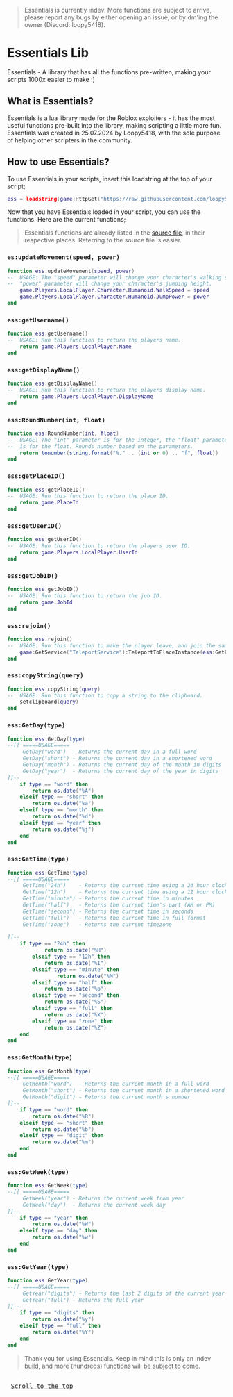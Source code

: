 > Essentials is currently indev. More functions are subject to arrive, please report any bugs by either opening an issue, or by dm'ing the owner (Discord: loopy5418).

<h1 id="essentials-lib">Essentials Lib</h1>

Essentials - A library that has all the functions pre-written, making your scripts 1000x easier to make :)

## What is Essentials?
Essentials is a lua library made for the Roblox exploiters - it has the most useful functions pre-built into the library, making scripting a little more fun.
Essentials was created in 25.07.2024 by Loopy5418, with the sole purpose of helping other scripters in the community.
## How to use Essentials?
To use Essentials in your scripts, insert this loadstring at the top of your script;
```lua
ess = loadstring(game:HttpGet("https://raw.githubusercontent.com/loopy5418/essentialslib/main/src.lua",true))()
```
Now that you have Essentials loaded in your script, you can use the functions. Here are the current functions;

> Essentials functions are already listed in the [source file](https://github.com/loopy5418/essentialslib/blob/main/src.lua), in their respective places. Referring to the source file is easier.

### `es:updateMovement(speed, power)`
```lua
function ess:updateMovement(speed, power)
--  USAGE: The "speed" parameter will change your character's walking speed, the
--  "power" parameter will change your character's jumping height.
	game.Players.LocalPlayer.Character.Humanoid.WalkSpeed = speed
	game.Players.LocalPlayer.Character.Humanoid.JumpPower = power
end
```

### `ess:getUsername()`
```lua
function ess:getUsername()
--  USAGE: Run this function to return the players name.
	return game.Players.LocalPlayer.Name
end
```

### `ess:getDisplayName()`
```lua
function ess:getDisplayName()
--  USAGE: Run this function to return the players display name.
	return game.Players.LocalPlayer.DisplayName
end
```

### `ess:RoundNumber(int, float)`
```lua
function ess:RoundNumber(int, float)
--  USAGE: The "int" parameter is for the integer, the "float" parameter
--  is for the float. Rounds number based on the parameters.
    return tonumber(string.format("%." .. (int or 0) .. "f", float))
end
```

### `ess:getPlaceID()`
```lua
function ess:getPlaceID()
--  USAGE: Run this function to return the place ID.
	return game.PlaceId
end
```

### `ess:getUserID()`
```lua
function ess:getUserID()
--  USAGE: Run this function to return the players user ID.
	return game.Players.LocalPlayer.UserId
end
```

### `ess:getJobID()`
```lua
function ess:getJobID()
--  USAGE: Run this function to return the job ID.
	return game.JobId
end
```

### `ess:rejoin()`
```lua
function ess:rejoin()
--  USAGE: Run this function to make the player leave, and join the same server. Will join a new server if the old one is unavaible.
    game:GetService("TeleportService"):TeleportToPlaceInstance(ess:GetPlaceID(), ess:GetJobID(), ess:GetUserID())
end
```

### `ess:copyString(query)`
```lua
function ess:copyString(query)
--  USAGE: Run this function to copy a string to the clipboard.
	setclipboard(query)
end
```

### `ess:GetDay(type)`
```lua
function ess:GetDay(type)
--[[ =====USAGE=====
	 GetDay("word")  - Returns the current day in a full word
	 GetDay("short") - Returns the current day in a shortened word
	 GetDay("month") - Returns the current day of the month in digits
	 GetDay("year")  - Returns the current day of the year in digits
]]--
    if type == "word" then
        return os.date("%A")
    elseif type == "short" then
        return os.date("%a")
    elseif type == "month" then
        return os.date("%d")
    elseif type == "year" then
        return os.date("%j")
    end
end
```

### `ess:GetTime(type)`
```lua
function ess:GetTime(type)
--[[ =====USAGE=====
	 GetTime("24h")    - Returns the current time using a 24 hour clock
	 GetTime("12h")    - Returns the current time using a 12 hour clock
	 GetTime("minute") - Returns the current time in minutes
	 GetTime("half")   - Returns the current time's part (AM or PM)
	 GetTime("second") - Returns the current time in seconds
	 GetTime("full")   - Returns the current time in full format
	 GetTime("zone")   - Returns the current timezone
	
]]--
    if type == "24h" then
			return os.date("%H")
		elseif type == "12h" then
			return os.date("%I")
		elseif type == "minute" then
				return os.date("%M")
		elseif type == "half" then
			return os.date("%p")
		elseif type == "second" then
			return os.date("%S")
		elseif type == "full" then
			return os.date("%X")
		elseif type == "zone" then
			return os.date("%Z") 
	end
end
```

### `ess:GetMonth(type)`
```lua
function ess:GetMonth(type)
--[[ =====USAGE=====
	 GetMonth("word")  - Returns the current month in a full word
	 GetMonth("short") - Returns the current month in a shortened word
	 GetMonth("digit") - Returns the current month's number
]]--
    if type == "word" then
        return os.date("%B")
    elseif type == "short" then
        return os.date("%b")
    elseif type == "digit" then
        return os.date("%m")
    end
end
```

### `ess:GetWeek(type)`
```lua
function ess:GetWeek(type)
--[[ =====USAGE=====
	 GetWeek("year") - Returns the current week from year
	 GetWeek("day")  - Returns the current week day
]]--
    if type == "year" then
        return os.date("%W")
    elseif type == "day" then
        return os.date("%w")
    end
end
```

### `ess:GetYear(type)`
```lua
function ess:GetYear(type)
--[[ =====USAGE=====
	 GetYear("digits") - Returns the last 2 digits of the current year
	 GetYear("full") - Returns the full year
]]--
    if type == "digits" then
        return os.date("%y")
    elseif type == "full" then
        return os.date("%Y")
    end
end
```

> Thank you for using Essentials. Keep in mind this is only an indev build, and more (hundreds) functions will be subject to come.

<kbd> <br> [Scroll to the top](#essentials-lib) <br> </kbd>
